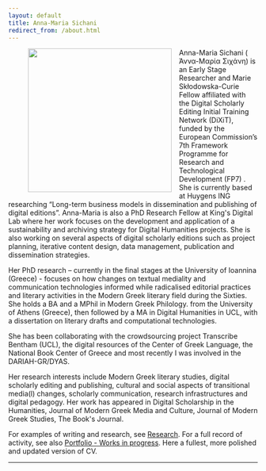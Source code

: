 ```yaml
---
layout: default
title: Anna-Maria Sichani
redirect_from: /about.html
---
```

<figure>
	<img src="{{site.url}}/images/anna-maria 07.jpg" width="290px" style="float: left; margin-right: 15px; margin-bottom: 15px;" />
</figure>
Anna-Maria Sichani  ( Άννα-Μαρία Σιχάνη) is an Early Stage Researcher and Marie Skłodowska-Curie Fellow affiliated with the Digital Scholarly Editing Initial Training Network (DiXiT), funded by the European Commission’s 7th Framework Programme for Research and Technological Development (FP7) . She is currently based at Huygens ING researching “Long-term business models in dissemination and publishing of digital editions”. Anna-Maria is also a PhD Research Fellow at King's Digital Lab  where her work focuses on the development and application of a sustainability and archiving strategy for Digital Humanities projects. She is also working on several aspects of digital scholarly editions such as project planning, iterative content design, data management, publication and dissemination strategies.

Her PhD research – currently in the final stages at the University of Ioannina (Greece) - focuses on how changes on textual mediality and communication technologies informed while radicalised editorial practices and literary activities in the Modern Greek literary field during the Sixties. She holds a BA and a MPhil in Modern Greek Philology. from the University of Athens (Greece), then followed by a MA in Digital Humanities in UCL, with a dissertation on literary drafts and computational technologies.

She has been collaborating with the crowdsourcing project Transcribe Bentham (UCL), the digital resources of the Center of Greek Language, the National Book Center of Greece and most recently I was involved in the DARIAH-GR/DYAS.

Her research interests include Modern Greek literary studies, digital scholarly editing and publishing, cultural and social aspects of transitional media(l) changes, scholarly communication, research infrastructures and digital pedagogy. Her work has appeared in Digital Scholarship in the Humanities, Journal of Modern Greek Media and Culture, Journal of Modern Greek Studies, The Book's Journal.

For examples of writing and research, see [Research](research). For a full record of activity, see also [Portfolio - Works in progress](portfolio). Here a fullest, more polished and updated version of CV.

---
